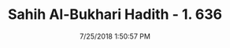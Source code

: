---
title        : "Sahih Al-Bukhari Hadith - 1. 636"
date         : 7/25/2018 1:50:57 PM
draft        : false
type         : "hadith"
layout       : "hadith"
BookCode     : "SHB"
VolumeNumber : "1"
HadithNumber : "636"
categories  :  ["Adhan-Praying at home"]
tags  :  ["Mahmuid bin Rabi Al Ansari"]
---
